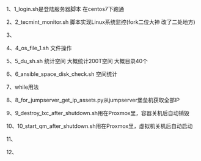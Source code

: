 1、1_login.sh是登陆服务器脚本 在centos7下跑通

2、2_tecmint_monitor.sh 脚本实现Linux系统监控(fork二位大神 改了二处地方)

3、

4、4_os_file_1.sh 文件操作

5、5_du_sh.sh 统计空间 大概统计200T空间 大概目录40个

6、6_ansible_space_disk_check.sh 空间统计

7、while用法

8、8_for_jumpserver_get_ip_assets.py从jumpserver堡垒机获取全部IP

9、9_destroy_lxc_after_shutdown.sh用在Proxmox里，容器关机后自动销毁

10、10_start_qm_after_shutdown.sh用在Proxmox里，虚拟机关机后自动启动

11、

12、
